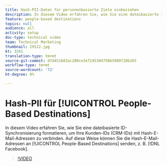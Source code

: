 ```yaml
---
title: Hash-PII-Daten für personenbasierte Ziele einbeziehen
description: In diesem Video erfahren Sie, wie Sie eine dateibasierte ID-Synchronisierung formatieren, um Ihre Kunden-IDs (CRM-IDs) mit Hash-E-Mail-Adressen zu verbinden.
feature: people-based destinations
topics: null
audience: all
activity: setup
doc-type: technical video
team: Technical Marketing
thumbnail: 29122.jpg
kt: 3341
translation-type: tm+mt
source-git-commit: d7d451683ac280ce3ef245384758b5989f28b265
workflow-type: tm+mt
source-wordcount: '72'
ht-degree: 0%

---
```



# Hash-PII für [!UICONTROL People-Based Destinations]

In diesem Video erfahren Sie, wie Sie eine dateibasierte ID-Synchronisierung formatieren, um Ihre Kunden-IDs (CRM-IDs) mit Hash-E-Mail-Adressen zu verbinden. Auf diese Weise können Sie die Hash-E-Mail-Adressen an [!UICONTROL People-Based Destinations] senden, z. B. [!DNL Facebook].

>[!VIDEO](https://video.tv.adobe.com/v/29122/?quality=12)
